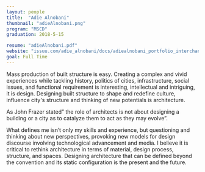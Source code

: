 ```yaml
---
layout: people
title:  "Adie Alnobani"
thumbnail: "adieAlnobani.png"
program: "MSCD"
graduation: 2018-5-15

resume: "adieAlnobani.pdf"
website: "issuu.com/adie_alnobani/docs/adiealnobani_portfolio_interchange"
goal: Full Time 
---
```


Mass production of built structure is easy. Creating a complex and vivid experiences while tackling history, politics of cities, infrastructure, social issues, and functional requirement is interesting, intellectual and intriguing, it is design. Designing built structure to shape and redefine culture, influence city's structure and thinking of new potentials is architecture.

As John Frazer stated” the role of architects is not about designing a building or a city as to catalyze them to act as they may evolve”.

What defines me isn’t only my skills and experience, but questioning and thinking about new perspectives, provoking new models for design discourse involving technological advancement and media. I believe it is critical to rethink architecture in terms of material, design process, structure, and spaces. Designing architecture that can be defined beyond the convention and its static configuration is the present and the future.